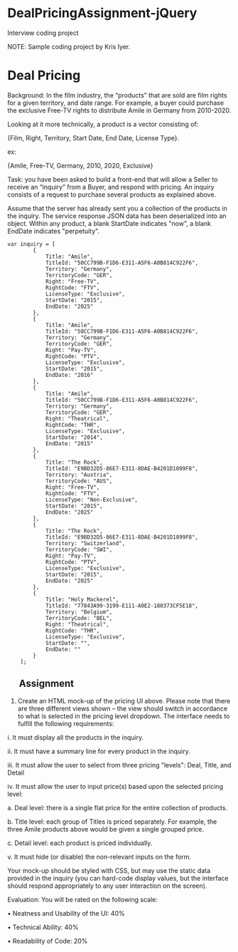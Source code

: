 # DealPricingAssignment-jQuery
Interview coding project

NOTE: Sample coding project by Kris Iyer.

Deal Pricing
=====================================================
Background: In the film industry, the “products” that are sold are film rights for a given territory, and date range. For example, a buyer could purchase the exclusive Free-TV rights to distribute Amile in Germany from 2010-2020.

Looking at it more technically, a product is a vector consisting of:

{Film, Right, Territory, Start Date, End Date, License Type}. 

ex:

{Amile, Free-TV, Germany, 2010, 2020, Exclusive}

Task: you have been asked to build a front-end that will allow a Seller to receive an “inquiry” from a Buyer, and respond with pricing. An inquiry consists of a request to purchase several products as explained above.

Assume that the server has already sent you a collection of the products in the inquiry. The service response JSON data has been deserialized into an object. Within any product, a blank StartDate indicates "now", a blank EndDate indicates "perpetuity".

	var inquiry = [
			{
				Title: "Amile",
				TitleId: "50CC799B-F1D6-E311-A5F6-A0B814C922F6",
				Territory: "Germany",
				TerritoryCode: "GER",
				Right: "Free-TV",
				RightCode: "FTV",
				LicenseType: "Exclusive",
				StartDate: "2015",
				EndDate: "2025"
			},
			{
				Title: "Amile",
				TitleId: "50CC799B-F1D6-E311-A5F6-A0B814C922F6",
				Territory: "Germany",
				TerritoryCode: "GER",
				Right: "Pay-TV",
				RightCode: "PTV",
				LicenseType: "Exclusive",
				StartDate: "2015",
				EndDate: "2016"
			},
			{
				Title: "Amile",
				TitleId: "50CC799B-F1D6-E311-A5F6-A0B814C922F6",
				Territory: "Germany",
				TerritoryCode: "GER",
				Right: "Theatrical",
				RightCode: "THR",
				LicenseType: "Exclusive",
				StartDate: "2014",
				EndDate: "2015"
			},
			{
				Title: "The Rock",
				TitleId: "E9BD32D5-86E7-E311-8DAE-B4201D1899F8",
				Territory: "Austria",
				TerritoryCode: "AUS",
				Right: "Free-TV",
				RightCode: "FTV",
				LicenseType: "Non-Exclusive",
				StartDate: "2015",
				EndDate: "2025"
			},
			{
				Title: "The Rock",
				TitleId: "E9BD32D5-86E7-E311-8DAE-B4201D1899F8",
				Territory: "Switzerland",
				TerritoryCode: "SWI",
				Right: "Pay-TV",
				RightCode: "PTV",
				LicenseType: "Exclusive",
				StartDate: "2015",
				EndDate: "2025"
			},
			{
				Title: "Holy Mackerel",
				TitleId: "77843A99-3199-E111-A0E2-180373CF5E18",
				Territory: "Belgium",
				TerritoryCode: "BEL",
				Right: "Theatrical",
				RightCode: "THR",
				LicenseType: "Exclusive",
				StartDate: "",
				EndDate: "" 
			}
		];
		
 
Assignment
-------------------------------------------------------------------------
 

1) Create an HTML mock-up of the pricing UI above. Please note that there are three different views shown – the view should switch in accordance to what is selected in the pricing level dropdown. The interface needs to fulfill the following requirements:

i.	It must display all the products in the inquiry.

ii.	It must have a summary line for every product in the inquiry.

iii.	It must allow the user to select from three pricing "levels": Deal, Title, and Detail 

iv.	It must allow the user to input price(s) based upon the selected pricing level:

a.	Deal level: there is a single flat price for the entire collection of products.

b.	Title level: each group of Titles is priced separately. For example, the three Amile products above would be given a single grouped price.

c.	Detail level: each product is priced individually. 

v.	It must hide (or disable) the non-relevant inputs on the form.

Your mock-up should be styled with CSS, but may use the static data provided in the inquiry  (you can hard-code display values, but the interface should respond appropriately to any user interaction on the screen).
	
 
Evaluation: You will be rated on the following scale:

•	Neatness and Usability of the UI: 40%

•	Technical Ability: 40%

•	Readability of Code: 20%
